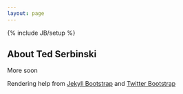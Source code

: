 ```yaml
---
layout: page
---
```

{% include JB/setup %}


## About Ted Serbinski

More soon

Rendering help from <a href="http://jekyllbootstrap.com" target="_blank" title="The Definitive Jekyll Blogging Framework">Jekyll Bootstrap</a> and <a href="http://twitter.github.com/bootstrap/" target="_blank">Twitter Bootstrap</a>